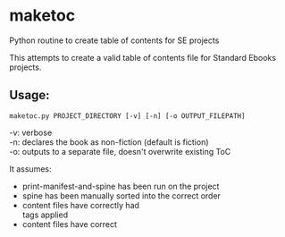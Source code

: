# maketoc
Python routine to create table of contents for SE projects

This attempts to create a valid table of contents file for Standard Ebooks projects.

## Usage:

`maketoc.py PROJECT_DIRECTORY [-v] [-n] [-o OUTPUT_FILEPATH]`

-v: verbose  
-n: declares the book as non-fiction (default is fiction)  
-o: outputs to a separate file, doesn't overwrite existing ToC

It assumes:

- print-manifest-and-spine has been run on the project
- spine has been manually sorted into the correct order
- content files have correctly had <section> tags applied
- content files have correct <title> tags.

It works by examining the spine and processing each file in the spine in order, 
looking for sections and heading tags (h2, h3, etc) and building a list of them with required info.
It then processes this list to output the ToC items.

Note that it reads any existing toc.xhtml and rewrites the list of items and landmarks.

A sample ToC file generated from a very complex project is included in the repository as testToc.xhtml.
